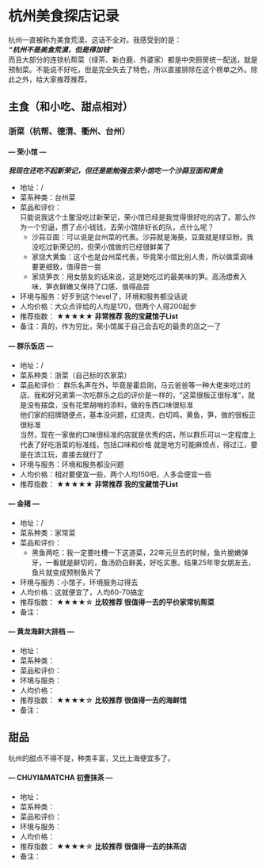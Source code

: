 # 杭州美食探店记录
杭州一直被称为美食荒漠，这话不全对。我感受到的是：  
**_“杭州不是美食荒漠，但是得加钱”_**  
而且大部分的连锁杭帮菜（绿茶、新白鹿、外婆家）都是中央厨房统一配送，就是预制菜。不能说不好吃，但是完全失去了特色，所以直接排除在这个榜单之外。除此之外，给大家推荐推荐。  

## 主食（和小吃、甜点相对）
### 浙菜（杭帮、德清、衢州、台州）
#### **— 荣小馆 —** 
**_我现在还吃不起新荣记，但还是能勉强去荣小馆吃一个沙蒜豆面和黄鱼_**  
* 地址：/  
* 菜系种类：台州菜  
* 菜品和评价：  
只能说我这个土鳖没吃过新荣记，荣小馆已经是我觉得很好吃的店了。那么作为一个穷逼，攒了点小钱钱，去荣小馆排好长的队，点什么呢？
  - 沙蒜豆面：可以说是台州菜的代表。沙蒜就是海葵，豆面就是绿豆粉。我没吃过新荣记的，但荣小馆做的已经很鲜美了
  - 家烧大黄鱼：这个也是台州菜代表，毕竟荣小馆比别人贵，所以做菜调味要更细致，值得尝一尝
  - 家烧笋衣：用女朋友的话来说，这是她吃过的最美味的笋。高汤煨煮入味，笋衣鲜嫩又保持了口感，值得品尝  
* 环境与服务：好歹到这个level了，环境和服务都没话说  
* 人均价格：大众点评给的人均是170，但两个人得200起步  
* 推荐指数： ★★★★★ **非常推荐 我的宝藏馆子List**
* 备注：真的，作为穷比，荣小馆属于自己会去吃的最贵的店之一了  

#### **— 群乐饭店 —** 
* 地址：/  
* 菜系种类：浙菜（自己标的农家菜）  
* 菜品和评价：
群乐名声在外，毕竟是霍启刚，马云爸爸等一种大佬来吃过的店。我和好兄弟第一次吃群乐之后的评价是一样的，“这菜很板正很标准”，就是没有摆盘，没有花里胡哨的添料，做的东西口味很标准  
他们家的招牌随便点，基本没问题，红烧肉，白切鸡，黄鱼，笋，做的很板正很标准  
当然，现在一家做的口味很标准的店就是优秀的店，所以群乐可以一定程度上代表了好吃浙菜的标准线，包括口味和价格
就是地方可能麻烦点，得过江，要是在滨江玩，直接去就行了  
* 环境与服务：环境和服务都没问题  
* 人均价格：相对要便宜一些，两个人均150吧，人多会便宜一些  
* 推荐指数： ★★★★★ **非常推荐 我的宝藏馆子List**  

#### **— 金猪 —** 
* 地址：/  
* 菜系种类：家常菜  
* 菜品和评价：
  - 黑鱼两吃：我一定要吐槽一下这道菜，22年元旦去的时候，鱼片脆嫩弹牙，一看就是鲜切的，鱼汤奶白鲜美，好吃实惠。结果25年带女朋友去，鱼片就变成预制鱼片了 
* 环境与服务：小馆子，环境服务过得去  
* 人均价格：这就便宜了，人均60-70搞定  
* 推荐指数： ★★★★☆ **比较推荐 很值得一去的平价家常杭帮菜**
* 备注：  

#### **— 黄龙海鲜大排档 —** 
* 地址：  
* 菜系种类：  
* 菜品和评价：  
* 环境与服务：  
* 人均价格：  
* 推荐指数： ★★★★☆ **比较推荐 很值得一去的海鲜馆**
* 备注：  

## 甜品
杭州的甜点不得不提，种类丰富，又比上海便宜多了。  
#### **— CHUYI&MATCHA 初壹抹茶 —** 
* 地址：  
* 菜系种类：  
* 菜品和评价：  
* 环境与服务：  
* 人均价格：  
* 推荐指数： ★★★★☆ **比较推荐 很值得一去的抹茶店**
* 备注：  
